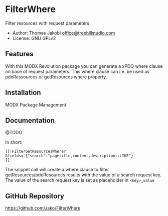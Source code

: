 # FilterWhere

Filter resources with request parameters

- Author: Thomas Jakobi <office@treehillstudio.com>
- License: GNU GPLv2

## Features

With this MODX Revolution package you can generate a xPDO where clause on base
of request parameters. This where clause can i.e. be used as pdoRessources or
getResources where property.

## Installation

MODX Package Management

## Documentation

@TODO

In short: 

```
[[!FilterGetResourcesWhere?
&fields=`{"search":"pagetitle,content,description::LIKE"}`
]]
```

The snippet call will create a where clause to filter getResources/pdoResources
results with the value of a search request key. The value of the search request
key is set as placeholder in `<key>_value`

## GitHub Repository

https://github.com/Jako/FilterWhere
